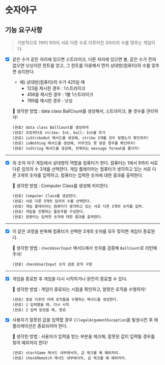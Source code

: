 # 숫자야구
## 기능 요구사항
> 기본적으로 1부터 9까지 서로 다른 수로 이루어진 3자리의 수를 맞추는 게임이다.
- [x]  같은 수가 같은 자리에 있으면 스트라이크, 다른 자리에 있으면 볼, 같은 수가 전혀 없으면 낫싱이란 힌트를 얻고, 그 힌트를 이용해서 먼저 상대방(컴퓨터)의 수를 맞추면 승리한다.
    - 예) 상대방(컴퓨터)의 수가 425일 때
        - 123을 제시한 경우 : 1스트라이크
        - 456을 제시한 경우 : 1볼 1스트라이크
        - 789를 제시한 경우 : 낫싱

   🧐 생각한 방법 : data class BallCount를 생성해서, 스트라이크, 볼 갯수를 관리하자!
     
      ```
      (완료) data class BallCount를 생성하자 
      (완료) 프로퍼티로 strike: Int, ball: Int를 추가
      (완료) isStrikeOut 메서드를 생성해, strike 3개를 모두 맞혔는지 확인하자!
      (완료) isNothing 메서드를 생성해, 아무것도 못 맞춘 경우를 확인하자!
      (완료) toString 메서드를 생성해, 반복되는 message format을 줄이자!
     ```

<hr />

- [x] 위 숫자 야구 게임에서 상대방의 역할을 컴퓨터가 한다. 컴퓨터는 1에서 9까지 서로 다른 임의의 수 3개를 선택한다. 게임 플레이어는 컴퓨터가 생각하고 있는 서로 다른 3개의 숫자를 입력하고, 컴퓨터는 입력한 숫자에 대한 결과를 출력한다.

  🧐 생각한 방법 : Computer Class를 생성해 처리한다.
     ```  
     (완료) Computer Class를 생성한다.
     (완료) 서로 다른 3개의 임의의 수를 선택한다.
     (완료) 게임 플레이어는 컴퓨터가 생각하고 있는 서로 다른 3개의 숫자를 입력.
     (완료) 게임을 진행하는 플로우를 구성한다.
     (완료) 컴퓨터는 입력한 숫자에 대한 결과를 출력한다.
     ```

<hr />

- [x] 이 같은 과정을 반복해 컴퓨터가 선택한 3개의 숫자를 모두 맞히면 게임이 종료된다.

  🧐 생각한 방법 : `checkUserInput` 메서드에서 숫자를 검증해 `BallCount`로 리턴해주자!
   ```
   (완료) checkUserInput 숫자 검증 로직 구현
   ```

<hr />

- [x]  게임을 종료한 후 게임을 다시 시작하거나 완전히 종료할 수 있다.

   🧐 생각한 방법 : 게임이 종료되는 시점을 확인하고, 알맞은 로직을 수행하자!
   ```
   (완료) 종료 이후의 아래 로직들을 수행하는 메서드를 생성한다.
   (완료) 1 입력했을 때, 다시 시작
   (완료) 2 입력 받았을 때, 종료
   ```
- [x]  사용자가 잘못된 값을 입력할 경우 `IllegalArgumentException`을 발생시킨 후 애플리케이션은 종료되어야 한다.

   🧐 생각한 방법 : 사용자가 입력을 받는 부분을 체크해, 잘못된 값이 입력될 경우를 찾아 예외처리 한다!
   ```
   (완료) startGame 메서드 내부에서의, 값 체크를 해 예외처리.
   (완료) checkRematch 메서드 내부에서의, 값 체크를 해 예외처리.
   ```
